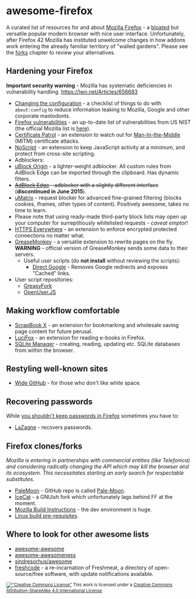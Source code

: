 # awesome-firefox
A curated list of resources for and about [Mozilla Firefox](https://www.mozilla.org/en-US/firefox/products/) - a [bloated](http://blog.ffextensionguru.com/2015/06/20/mozilla-making-firefox-bloated/) but versatile popular modern browser with nice user interface. Unfortunately, after Firefox 42 Mozilla has instituted unwelcome changes in how addons work entering the already familiar territory of "walled gardens". Please see the [forks](#firefox-clonesforks) chapter to review your alternatives.

## Hardening your Firefox

**Important security warning** - Mozilla has systematic deficiencies in vulnerability handling. https://lwn.net/Articles/656683 

 * [Changing the configuration](https://github.com/pyllyukko/user.js) - a checklist of things to do with `about:config` to reduce information leaking to Mozilla, Google and other corporate mastodonts.
 * [Firefox vulnerabilities](https://web.nvd.nist.gov/view/vuln/search-results?query=firefox&search_type=all&cves=on) - an up-to-date list of vulnerabilities from US NIST (the official Mozilla list is [here](https://www.mozilla.org/en-US/security/known-vulnerabilities/firefox/)).
 * [Certificate Patrol](https://addons.mozilla.org/en-US/firefox/addon/certificate-patrol/) - an extension to watch out for [Man-In-the-Middle](https://en.wikipedia.org/wiki/Man-in-the-middle_attack) (MITM) certificate attacks.
 * [NoScript](https://noscript.net/) - an extension to keep JavaScript activity at a minimum, and protect from cross-site scripting.
 * Adblockers:
  * [uBlock Origin](https://github.com/gorhill/uBlock) - a lighter-weight adblocker. All custom rules from AdBlock Edge can be imported through the clipboard. Has dynamic filters. 
  * <del>[AdBlock Edge](https://bitbucket.org/adstomper/adblockedge/downloads/) - adblocker with a slightly different interface</del> (**discontinued in June 2015**).
  * [uMatrix](https://github.com/gorhill/uMatrix) - request blocker for advanced fine-grained filtering (blocks cookies, iframes, other types of content). Positively awesome, takes no time to learn.  
  * Please note that using ready-made third-party block lists may open up your computer for surreptitiously whitelisted requests - _caveat emptor_!
 * [HTTPS Everywhere](https://www.eff.org/https-everywhere) - an extension to enforce encrypted protected connections no matter what.
 * [GreaseMonkey](https://github.com/greasemonkey/greasemonkey) - a versatile extension to rewrite pages on the fly. **WARNING** - official version of GreaseMonkey sends some data to their servers.
   * Useful user scripts (do **not install** without reviewing the scripts):
     * [Direct Google](https://greasyfork.org/en/scripts/568-direct-google) - Removes Google redirects and exposes "Cached" links.
  * User script repositories:
    * [GreasyFork](https://greasyfork.org/)
    * [OpenUser.JS](https://openuserjs.org/)

## Making workflow comfortable

 * [ScrapBook X](https://addons.mozilla.org/en-US/firefox/addon/scrapbook-x/) - an extension for bookmarking and wholesale saving page content for future perusal.
 * [LuciFox](https://addons.mozilla.org/en-US/firefox/addon/lucifox/) - an extension for reading e-books in Firefox.
 * [SQLite Manager](https://github.com/lazierthanthou/sqlite-manager) - creating, reading, updating etc. SQLite databases from within the browser.

## Restyling well-known sites
 
 * [Wide GitHub](https://github.com/xthexder/wide-github) - for those who don't like white space.

## Recovering passwords

While [you shouldn't keep passwords in Firefox](#hardening-your-firefox) sometimes you have to: 

* [LaZagne](https://github.com/AlessandroZ/LaZagne) - recovers passwords.

## Firefox clones/forks

_Mozilla is entering in partnerships with commercial entities (like Telefonica) and considering radically changing the API which may kill the browser and its ecosystem. This necessitates starting an early search for respectable substitutes._

* [PaleMoon](https://www.palemoon.org/) - GitHub repo is called [Pale-Moon](https://github.com/MoonchildProductions/Pale-Moon).
* [IceCat](http://www.gnu.org/software/icecat/) - a GNUish fork which unfortunately lags behind FF at the moment.
* [Mozilla Build Instructions](https://developer.mozilla.org/en-US/docs/Simple_Firefox_build) - the dev environment is huge.
* [Linux build pre-requisites](https://developer.mozilla.org/en-US/docs/Mozilla/Developer_guide/Build_Instructions/Linux_Prerequisites).

## Where to look for other awesome lists

* [awesome-awesome](https://github.com/emijrp/awesome-awesome)  
* [awesome-awesomeness](https://github.com/bayandin/awesome-awesomeness)
* [sindresorhus/awesome](https://github.com/sindresorhus/awesome)
* [freshcode](http://freshcode.club/) - a re-incarnation of Freshmeat, a directory of open-source/free software, with update notifications available.


<sub>[!["Creative Commons License"](https://i.creativecommons.org/l/by-sa/4.0/80x15.png)]((http://creativecommons.org/licenses/by-sa/4.0/)]) This work is licensed under a [Creative Commons Attribution-ShareAlike 4.0 International License](http://creativecommons.org/licenses/by-sa/4.0/).</sub>
